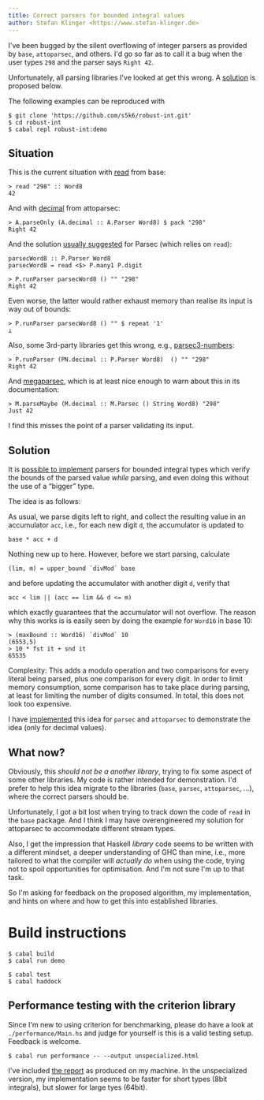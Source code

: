 ```yaml
---
title: Correct parsers for bounded integral values
author: Stefan Klinger <https://www.stefan-klinger.de>
---
```



I've been bugged by the silent overflowing of integer parsers as
provided by `base`, `attoparsec`, and others.  I'd go so far as to
call it a bug when the user types `298` and the parser says `Right
42`.

Unfortunately, all parsing libraries I've looked at get this wrong.  A
[solution][4] is proposed below.

The following examples can be reproduced with

    $ git clone 'https://github.com/s5k6/robust-int.git'
    $ cd robust-int
    $ cabal repl robust-int:demo


Situation
---------

This is the current situation with [read][1] from base:

    > read "298" :: Word8
    42

And with [decimal][2] from attoparsec:

    > A.parseOnly (A.decimal :: A.Parser Word8) $ pack "298"
    Right 42

And the solution [usually suggested][5] for Parsec (which relies on
`read`):

    parsecWord8 :: P.Parser Word8
    parsecWord8 = read <$> P.many1 P.digit

    > P.runParser parsecWord8 () "" "298"
    Right 42

Even worse, the latter would rather exhaust memory than realise its
input is way out of bounds:

    > P.runParser parsecWord8 () "" $ repeat '1'
    ⊥

Also, some 3rd-party libraries get this wrong, e.g.,
[parsec3-numbers][6]:

    > P.runParser (PN.decimal :: P.Parser Word8)  () "" "298"
    Right 42

And [megaparsec][8], which is at least nice enough to warn about this
in its documentation:

    > M.parseMaybe (M.decimal :: M.Parsec () String Word8) "298"
    Just 42

I find this misses the point of a parser validating its input.


Solution
--------

It is [possible to implement][7] parsers for bounded integral types
which verify the bounds of the parsed value *while* parsing, and even
doing this without the use of a “bigger” type.

The idea is as follows:

As usual, we parse digits left to right, and collect the resulting
value in an accumulator `acc`, i.e., for each new digit `d`, the
accumulator is updated to

    base * acc + d

Nothing new up to here.  However, before we start parsing, calculate

    (lim, m) = upper_bound `divMod` base

and before updating the accumulator with another digit `d`, verify
that

    acc < lim || (acc == lim && d <= m)

which exactly guarantees that the accumulator will not overflow.  The
reason why this works is is easily seen by doing the example for
`Word16` in base 10:

    > (maxBound :: Word16) `divMod` 10
    (6553,5)
    > 10 * fst it + snd it
    65535

Complexity: This adds a modulo operation and two comparisons for every
literal being parsed, plus one comparison for every digit.  In order
to limit memory consumption, some comparison has to take place during
parsing, at least for limiting the number of digits consumed.  In
total, this does not look too expensive.

I have [implemented][4] this idea for `parsec` and `attoparsec` to
demonstrate the idea (only for decimal values).


What now?
---------

Obviously, this *should not be a another library*, trying to fix some
aspect of some other libraries.  My code is rather intended for
demonstration.  I'd prefer to help this idea migrate to the libraries
(`base`, `parsec`, `attoparsec`, …), where the correct parsers should
be.

Unfortunately, I got a bit lost when trying to track down the code of
`read` in the `base` package.  And I think I may have overengineered
my solution for attoparsec to accommodate different stream types.

Also, I get the impression that Haskell *library* code seems to be
written with a different mindset, a deeper understanding of GHC than
mine, i.e., more tailored to what the compiler will *actually do* when
using the code, trying not to spoil opportunities for optimisation.
And I'm not sure I'm up to that task.

So I'm asking for feedback on the proposed algorithm, my
implementation, and hints on where and how to get this into
established libraries.


Build instructions
==================

    $ cabal build
    $ cabal run demo

    $ cabal test
    $ cabal haddock


Performance testing with the criterion library
----------------------------------------------

Since I'm new to using criterion for benchmarking, please do have a
look at `./performance/Main.hs` and judge for yourself is this is a
valid testing setup.  Feedback is welcome.

    $ cabal run performance -- --output unspecialized.html

I've included [the report][9] as produced on my machine.  In the
unspecialized version, my implementation seems to be faster for short
types (8bit integrals), but slower for large tyes (64bit).





[1]: https://hackage.haskell.org/package/base-4.21.0.0/docs/Prelude.html#v:read
[2]: https://hackage.haskell.org/package/attoparsec-0.14.4/docs/Data-Attoparsec-ByteString-Char8.html#v:decimal
[3]: https://hackage.haskell.org/package/parsec-3.1.18.0/docs/Text-Parsec-Token.html#v:decimal
[4]: https://github.com/s5k6/robust-int
[5]: https://stackoverflow.com/questions/24171005/how-to-parse-an-integer-with-parsec
[6]: https://hackage.haskell.org/package/parsec3-numbers
[7]: https://github.com/s5k6/robust-int/blob/master/src/Data/RobustInt/Parsec.hs#L32-L52
[8]: https://hackage.haskell.org/package/megaparsec-9.7.0/docs/Text-Megaparsec-Char-Lexer.html#v:decimal
[9]: ./unspecialized.html
